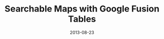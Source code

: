 ---
layout: post
categories: 
- talk
title: "Searchable Maps with Google Fusion Tables"
location: "Do Good Data 2013"
date: 2013-08-23
image: /images/talks/dogooddata.png
description: "Workshop on the uses of Fusion Tables and Google Maps in the context of non-profits and social science analyists and researchers."
link: https://dogooddata2013.eventbrite.com/
tags: 
 - presentation
medium: writeup
featured: false
published: true
---